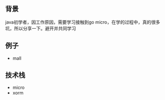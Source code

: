 ## 背景
java初学者，因工作原因，需要学习接触到go micro，在学的过程中，真的很多坑，所以分享一下。避开并共同学习

## 例子
- mall

## 技术栈
- micro
- xorm
